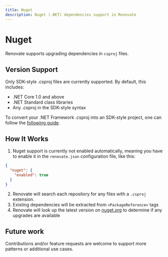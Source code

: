 ```yaml
---
title: Nuget
description: Nuget (.NET) dependencies support in Renovate
---
```


# Nuget

Renovate supports upgrading dependencies in `csproj` files.

## Version Support

Only SDK-style .csproj files are currently supported. By default, this includes:
- .NET Core 1.0 and above
- .NET Standard class libraries
- Any .csproj in the SDK-style syntax

To convert your .NET Framework .csproj into an SDK-style project, one can follow the [following guide](https://natemcmaster.com/blog/2017/03/09/vs2015-to-vs2017-upgrade/).

## How It Works

1. Nuget support is currently not enabled automatically, meaning you have to enable it in the `renovate.json` configuration file, like this:
```json
{
  "nuget": {
    "enabled": true
  }
}
```

2. Renovate will search each repository for any files with a `.csproj` extension.
3. Existing dependencies will be extracted from `<PackageReference>` tags
4. Renovate will look up the latest version on [nuget.org](https://nuget.org) to determine if any upgrades are available

## Future work

Contributions and/or feature requests are welcome to support more patterns or additional use cases.
